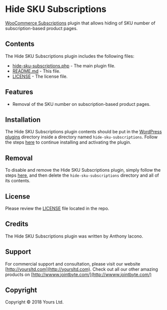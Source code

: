 # Hide SKU Subscriptions
[WooCommerce Subscriptions](https://woocommerce.com/products/woocommerce-subscriptions/) plugin that allows hiding of SKU number of subscription-based product pages.

## Contents

The Hide SKU Subscriptions plugin includes the following files:
* [hide-sku-subscriptions.php](hide-sku-subscriptions.php) - The main plugin file.
* [README.md](README.md) - This file.
* [LICENSE](LICENSE) - The license file.

## Features
* Removal of the SKU number on subscription-based product pages.

## Installation
The Hide SKU Subscriptions plugin contents should be put in the [WordPress plugins](https://codex.wordpress.org/Writing_a_Plugin#Names.2C_Files.2C_and_Locations) directory inside a directory named `hide-sku-subscriptions`. Follow the steps [here](https://codex.wordpress.org/Managing_Plugins#Manual_Plugin_Installation) to continue installing and activating the plugin.

## Removal
To disable and remove the Hide SKU Subscriptions plugin, simply follow the steps [here](https://codex.wordpress.org/Managing_Plugins#Uninstalling_Plugins), and then delete the `hide-sku-subscriptions` directory and all of its contents.

## License
Please review the [LICENSE](LICENSE) file located in the repo.

## Credits
The Hide SKU Subscriptions plugin was written by Anthony Iacono.

## Support
For commercial support and consultation, please visit our website [http://yoursltd.com](http://yoursltd.com). Check out all our other amazing products on [http://wwww.jointbyte.com/](http://wwww.jointbyte.com/)

## Copyright
Copyright &copy; 2018 Yours Ltd.
